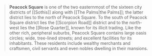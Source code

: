 > **Peacock Square** is one of the two easternmost of the sixteen city districts of [[Sothis]] along with [[The Palms|the Palms]]; the latter district lies to the north of Peacock Square. To the south of Peacock Square district lies the [[Scorpion Road]] district and to the north-west lies the [[Rose Quarter]], known for its illicit trading. Like the other rich, peripheral suburbs, Peacock Square contains large oasis circles; wide, tree-lined streets; and excellent facilities for its inhabitants. These residents include wealthy merchants and craftsmen, civil servants and even nobles dwelling in their mansions.








